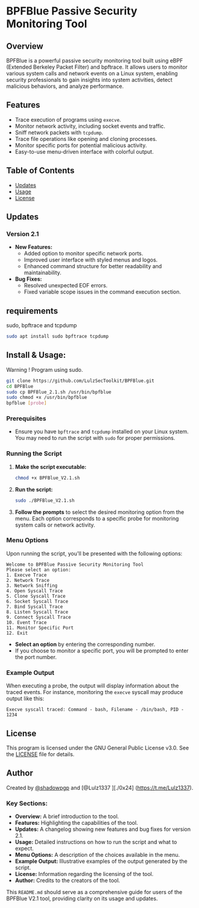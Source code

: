 
# BPFBlue Passive Security Monitoring Tool

## Overview
BPFBlue is a powerful passive security monitoring tool built using eBPF (Extended Berkeley Packet Filter) and bpftrace. It allows users to monitor various system calls and network events on a Linux system, enabling security professionals to gain insights into system activities, detect malicious behaviors, and analyze performance.

## Features
- Trace execution of programs using `execve`.
- Monitor network activity, including socket events and traffic.
- Sniff network packets with `tcpdump`.
- Trace file operations like opening and cloning processes.
- Monitor specific ports for potential malicious activity.
- Easy-to-use menu-driven interface with colorful output.

## Table of Contents
- [Updates](#updates)
- [Usage](#usage)
- [License](#license)

## Updates
### Version 2.1
- **New Features:**
  - Added option to monitor specific network ports.
  - Improved user interface with styled menus and logos.
  - Enhanced command structure for better readability and maintainability.
- **Bug Fixes:**
  - Resolved unexpected EOF errors.
  - Fixed variable scope issues in the command execution section.

## requirements
sudo, bpftrace and tcpdump
   ```bash
sudo apt install sudo bpftrace tcpdump
   ```

## Install & Usage:
Warning ! Program using sudo.
   ```bash
git clone https://github.com/LulzSecToolkit/BPFBlue.git
cd BPFBlue
sudo cp BPFBlue_2.1.sh /usr/bin/bpfblue
sudo chmod +x /usr/bin/bpfblue
bpfblue [probe]
   ```


### Prerequisites
- Ensure you have `bpftrace` and `tcpdump` installed on your Linux system. You may need to run the script with `sudo` for proper permissions.
  
### Running the Script
1. **Make the script executable:**
   ```bash
   chmod +x BPFBlue_V2.1.sh
   ```
2. **Run the script:**
   ```bash
   sudo ./BPFBlue_V2.1.sh
   ```
3. **Follow the prompts** to select the desired monitoring option from the menu. Each option corresponds to a specific probe for monitoring system calls or network activity.

### Menu Options
Upon running the script, you'll be presented with the following options:

```
Welcome to BPFBlue Passive Security Monitoring Tool
Please select an option:
1. Execve Trace
2. Network Trace
3. Network Sniffing
4. Open Syscall Trace
5. Clone Syscall Trace
6. Socket Syscall Trace
7. Bind Syscall Trace
8. Listen Syscall Trace
9. Connect Syscall Trace
10. Event Trace
11. Monitor Specific Port
12. Exit
```

- **Select an option** by entering the corresponding number.
- If you choose to monitor a specific port, you will be prompted to enter the port number.

### Example Output
When executing a probe, the output will display information about the traced events. For instance, monitoring the `execve` syscall may produce output like this:

```
Execve syscall traced: Command - bash, Filename - /bin/bash, PID - 1234
```

## License
This program is licensed under the GNU General Public License v3.0. See the [LICENSE](LICENSE) file for details.

## Author
Created by [@shadowpgp](https://twitter.com/shadowpgp) and [@Lulz1337 ][./0x24] (https://t.me/Lulz1337).


### Key Sections:
- **Overview:** A brief introduction to the tool.
- **Features:** Highlighting the capabilities of the tool.
- **Updates:** A changelog showing new features and bug fixes for version 2.1.
- **Usage:** Detailed instructions on how to run the script and what to expect.
- **Menu Options:** A description of the choices available in the menu.
- **Example Output:** Illustrative examples of the output generated by the script.
- **License:** Information regarding the licensing of the tool.
- **Author:** Credits to the creators of the tool.

This `README.md` should serve as a comprehensive guide for users of the BPFBlue V2.1 tool, providing clarity on its usage and updates.
